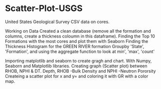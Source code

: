 # Scatter-Plot-USGS
 United States Geological Survey CSV data on cores.

Working on Data
  Created a clean database (remove all the formation and columns, create a thickness coloumn in this dataframe).
  Finding the Top 10 Formations with the most cores and plot them with Seaborn
  Finding the Thickness Histogram for the GREEN RIVER formation
  Groupby 'State', 'Formation', and using the aggregate function to look at min', 'max', 'count'

Importing matplotlib and seaborn to create gragh and chart. 
With Numpy, Seaborn and Matplotlib libraries. 
Creating graph (Scatter plot) between RHOB, NPHI & DT.
Depth, RHOB -Bulk Density and NPHI -Neutron Pororsity
Createing a scatter plot for  x and y= and coloring it with GR with a color map.
